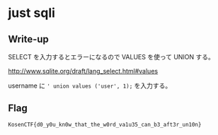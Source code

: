 # just sqli

## Write-up

SELECT を入力するとエラーになるので VALUES を使って UNION する。  

<http://www.sqlite.org/draft/lang_select.html#values>

username に `' union values ('user', 1);` を入力する。  


## Flag

`KosenCTF{d0_y0u_kn0w_that_the_w0rd_va1u35_can_b3_aft3r_un10n}`
